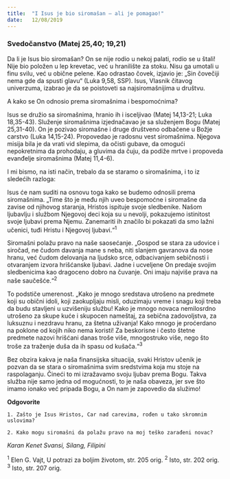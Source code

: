 ```yaml
---
title:  "I Isus je bio siromašan – ali je pomagao!"
date:   12/08/2019
---
```


### Svedočanstvo (Matej 25,40; 19,21)

Da li je Isus bio siromašan? On se nije rodio u nekoj palati, rodio se u štali! Nije bio položen u lep krevetac, već u hranilište za stoku. Nisu ga umotali u finu svilu, već u obične pelene. Kao odrastao čovek, izjavio je: „Sin čovečiji nema gde da spusti glavu“ (Luka 9,58, SSP). Isus, Vlasnik čitavog univerzuma, izabrao je da se poistoveti sa najsiromašnijima u društvu.

A kako se On odnosio prema siromašnima i bespomoćnima?

Isus se družio sa siromašnima, hranio ih i isceljivao (Matej 14,13-21; Luka 18,35-43). Služenje siromašnima izjednačavao je sa služenjem Bogu (Matej 25,31-40). On je pozivao siromašne i druge društveno odbačene u Božje carstvo (Luka 14,15-24). Propovedao je radosnu vest siromašnima. Njegova misija bila je da vrati vid slepima, da očisti gubave, da omogući nepokretnima da prohodaju, a gluvima da čuju, da podiže mrtve i propoveda evanđelje siromašnima (Matej 11,4-6).

I mi bismo, na isti način, trebalo da se staramo o siromašnima, i to iz sledećih razloga:

Isus će nam suditi na osnovu toga kako se budemo odnosili prema siromašnima. „Time što je među njih uveo bespomoćne i siromašne da zavise od njihovog staranja, Hristos ispituje svoje sledbenike. Našom ljubavlju i službom Njegovoj deci koja su u nevolji, pokazujemo istinitost svoje ljubavi prema Njemu. Zanemariti ih značilo bi pokazati da smo lažni učenici, tuđi Hristu i Njegovoj ljubavi.“<sup>1</sup>

Siromašni polažu pravo na naše saosećanje. „Gospod se stara za udovice i siročad, ne čudom davanja mane s neba, niti slanjem gavranova da nose hranu, već čudom delovanja na ljudsko srce, odbacivanjem sebičnosti i otvaranjem izvora hrišćanske ljubavi. Jadne i ucveljene On predaje svojim sledbenicima kao dragoceno dobro na čuvanje. Oni imaju najviše prava na naše saučešće.“<sup>2</sup>

To podstiče umerenost. „Kako je mnogo sredstava utrošeno na predmete koji su obični idoli, koji zaokupljaju misli, oduzimaju vreme i snagu koji treba da budu stavljeni u uzvišeniju službu! Kako je mnogo novaca nemilosrdno utrošeno za skupe kuće i skupocen nameštaj, za sebična zadovoljstva, za luksuznu i nezdravu hranu, za štetna uživanja! Kako mnogo je proćerdano na poklone od kojih niko nema koristi! Za beskorisne i često štetne predmete nazovi hrišćani danas troše više, mnogostruko više, nego što troše za traženje duša da ih spasu od kušača.“<sup>3</sup>

Bez obzira kakva je naša finansijska situacija, svaki Hristov učenik je pozvan da se stara o siromašnima svim sredstvima koja mu stoje na raspolaganju. Čineći to mi izražavamo svoju ljubav prema Bogu. Takva služba nije samo jedna od mogućnosti, to je naša obaveza, jer sve što imamo ionako već pripada Bogu, a On nam je zapovedio da služimo!

**Odgovorite**

`1.	Zašto je Isus Hristos, Car nad carevima, rođen u tako skromnim uslovima?`

`2.	Kako mogu siromašni da polažu pravo na moj teško zarađeni novac?`

*Karan Kenet Svansi, Silang, Filipini*

<sup>1</sup>	Elen G. Vajt, U potrazi za boljim životom, str. 205 orig.
<sup>2</sup>  Isto, str. 202 orig.
<sup>3</sup>	Isto, str. 207 orig.
